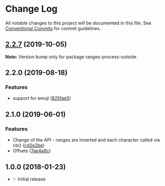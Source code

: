 # Change Log

All notable changes to this project will be documented in this file.
See [Conventional Commits](https://conventionalcommits.org) for commit guidelines.

## [2.2.7](https://gitlab.com/codsen/codsen/compare/ranges-process-outside@2.2.6...ranges-process-outside@2.2.7) (2019-10-05)

**Note:** Version bump only for package ranges-process-outside





## 2.2.0 (2019-08-18)

### Features

- support for emoji ([825fae5](https://gitlab.com/codsen/codsen/commit/825fae5))

## 2.1.0 (2019-06-01)

### Features

- Change of the API - ranges are inverted and each character called via cb() ([cd2e2be](https://gitlab.com/codsen/codsen/commit/cd2e2be))
- Offsets ([7ae4a8c](https://gitlab.com/codsen/codsen/commit/7ae4a8c))

## 1.0.0 (2018-01-23)

- ✨ Initial release
